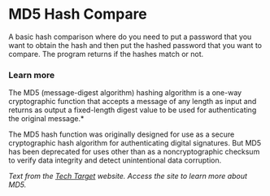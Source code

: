 # MD5 Hash Compare

A basic hash comparison where do you need to put a password that you want to obtain the hash and then put the hashed password that you want to compare. The program returns if the hashes match or not.

### Learn more

The MD5 (message-digest algorithm) hashing algorithm is a one-way cryptographic function that accepts a message of any length as input and returns as output a fixed-length digest value to be used for authenticating the original message.*

The MD5 hash function was originally designed for use as a secure cryptographic hash algorithm for authenticating digital signatures. But MD5 has been deprecated for uses other than as a noncryptographic checksum to verify data integrity and detect unintentional data corruption.

*Text from the [Tech Target](https://searchsecurity.techtarget.com/definition/MD5) website. Access the site to learn more about MD5.*
